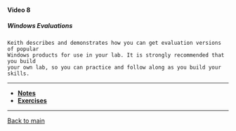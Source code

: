 #### Video 8

##### Windows Evaluations

```
Keith describes and demonstrates how you can get evaluation versions of popular
Windows products for use in your lab. It is strongly recommended that you build
your own lab, so you can practice and follow along as you build your skills.
```

---

- **[Notes](notes.md)**
- **[Exercises](exercises.md)**

---

[Back to main](https://github.com/rot0xd/CBTNuggets/blob/master/CEHv9/README.md)

